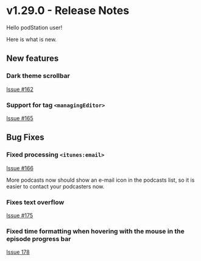 # v1.29.0 - Release Notes

Hello podStation user!

Here is what is new.

## New features

### Dark theme scrollbar

[Issue #162](https://github.com/podStation/podStation/issues/162)

### Support for tag `<managingEditor>`

[Issue #165](https://github.com/podStation/podStation/issues/165)

## Bug Fixes

### Fixed processing `<itunes:email>`

[Issue #166](https://github.com/podStation/podStation/issues/166)

More podcasts now should show an e-mail icon in the podcasts list, so it is easier to contact your podcasters now.

### Fixes text overflow

[Issue #175](https://github.com/podStation/podStation/issues/174)

### Fixed time formatting when hovering with the mouse in the episode progress bar

[Issue 178](https://github.com/podStation/podStation/issues/178)